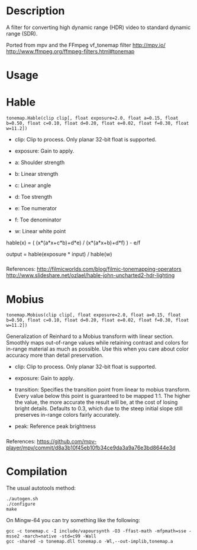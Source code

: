 Description
===========

A filter for converting high dynamic range (HDR) video to standard dynamic range (SDR).

Ported from mpv and the FFmpeg vf_tonemap filter
<http://mpv.io/>
<http://www.ffmpeg.org/ffmpeg-filters.html#tonemap>

Usage
=====

Hable
===

    tonemap.Hable(clip clip[, float exposure=2.0, float a=0.15, float b=0.50, float c=0.10, float d=0.20, float e=0.02, float f=0.30, float w=11.2])

* clip: Clip to process. Only planar 32-bit float is supported.

* exposure: Gain to apply.

* a: Shoulder strength

* b: Linear strength

* c: Linear angle

* d: Toe strength

* e: Toe numerator

* f: Toe denominator

* w: Linear white point

hable(x) = ( (x\*(a\*x+c\*b)+d\*e) / (x\*(a\*x+b)+d\*f) ) - e/f

output = hable(exposure \* input) / hable(w)

#####
References:
<http://filmicworlds.com/blog/filmic-tonemapping-operators>
<http://www.slideshare.net/ozlael/hable-john-uncharted2-hdr-lighting>

Mobius
===

    tonemap.Mobius(clip clip[, float exposure=2.0, float a=0.15, float b=0.50, float c=0.10, float d=0.20, float e=0.02, float f=0.30, float w=11.2])

Generalization of Reinhard to a Mobius transform with linear section. Smoothly maps out-of-range values while retaining contrast and colors for in-range material as much as possible. Use this when you care about color accuracy more than detail preservation.

* clip: Clip to process. Only planar 32-bit float is supported.

* exposure: Gain to apply.

* transition: Specifies the transition point from linear to mobius transform. Every value below this point is guaranteed to be mapped 1:1. The higher the value, the more accurate the result will be, at the cost of losing bright details. Defaults to 0.3, which due to the steep initial slope still preserves in-range colors fairly accurately.

* peak: Reference peak brightness

#####
References:
<https://github.com/mpv-player/mpv/commit/d8a3b10f45eb10fb34ce9da3a9a76e3bd8644e3d>


Compilation
===========
The usual autotools method:
```
./autogen.sh
./configure
make
```

On Mingw-64 you can try something like the following:
```
gcc -c tonemap.c -I include/vapoursynth -O3 -ffast-math -mfpmath=sse -msse2 -march=native -std=c99 -Wall
gcc -shared -o tonemap.dll tonemap.o -Wl,--out-implib,tonemap.a
```
